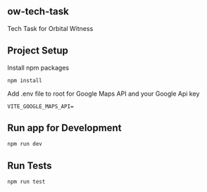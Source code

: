 ow-tech-task
---
Tech Task for Orbital Witness

Project Setup
---
Install npm packages
```
npm install
```

Add .env file to root for Google Maps API and your Google Api key

```
VITE_GOOGLE_MAPS_API=
```

Run app for Development
---

```
npm run dev
```

Run Tests
---

```
npm run test
```

